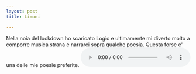 ```yaml
---
layout: post
title: Limoni

---
```


Nella noia del lockdown ho scaricato Logic e ultimamente mi diverto molto a comporre musica strana e narrarci sopra qualche poesia. Questa forse e' una delle mie poesie preferite.
<audio controls>
  <source src="/assets/recs/limoni_logic_.mp3" type="audio/mpeg">
Your browser does not support the audio element.
</audio>

